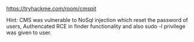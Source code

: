 https://tryhackme.com/room/cmspit

Hint: CMS was vulnerable to NoSql injection which reset the password of users, Authencated RCE in finder functionality and also sudo -l privilege was given to user. 
